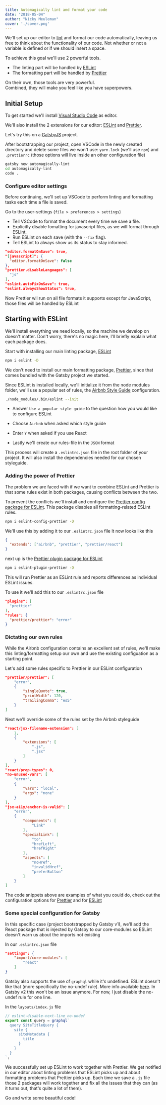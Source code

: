 ```yaml
---
title: Automagically lint and format your code
date: "2018-05-04"
author: "Nicky Meuleman"
cover: './cover.png'
---
```


We'll set up our editor to [lint](<https://en.wikipedia.org/wiki/Lint_(software)>) and format our code automatically, leaving us free to think about the functionality of our code. Not whether or not a variable is defined or if we should insert a space.

To achieve this goal we'll use 2 powerful tools.

* The linting part will be handled by [ESLint](https://eslint.org/)
* The formatting part will be handled by [Prettier](https://prettier.io/)

On their own, those tools are very powerful.  
Combined, they will make you feel like you have superpowers.

## Initial Setup

To get started we'll install [Visual Studio Code](https://code.visualstudio.com/) as editor.

We'll also install the 2 extensions for our editor:
[ESLint](https://marketplace.visualstudio.com/items?itemName=dbaeumer.vscode-eslint) and [Prettier](https://marketplace.visualstudio.com/items?itemName=esbenp.prettier-vscode).

Let's try this on a [GatsbyJS](https://www.gatsbyjs.org/) project.

After bootstrapping our project, open VSCode in the newly created directory and delete some files we won't use: `yarn.lock` (we'll use `npm`) and `.prettierrc` (those options will live inside an other configuration file)

```sh
gatsby new automagically-lint
cd automagically-lint
code .
```

### Configure editor settings

Before continuing, we'll set up VSCode to perform linting and formatting tasks each time a file is saved.

Go to the user-settings (`file > preferences > settings`)

* Tell VSCode to format the document every time we save a file.
* Explicitly disable fomatting for javascript files, as we will format through ESLint.
* Run ESLint on each save (with the `--fix` flag).
* Tell ESLint to always show us its status to stay informed.

```json
"editor.formatOnSave": true,
"[javascript]": {
  "editor.formatOnSave": false
},
"prettier.disableLanguages": [
  "js"
],
"eslint.autoFixOnSave": true,
"eslint.alwaysShowStatus": true,
```

Now Prettier wil run on all file formats it supports except for JavaScript, those files will be handled by ESLint

## Starting with ESLint

We'll install everything we need locally, so the machine we develop on doesn't matter. Don't worry, there's no magic here, I'll briefly explain what each package does.

Start with installing our main linting package, [ESLint](https://www.npmjs.com/package/eslint)

```sh
npm i eslint -D
```

We don't need to install our main formatting package, [Prettier](https://www.npmjs.com/package/prettier), since that comes bundled with the Gatsby project we started.

Since ESLint is installed locally, we'll initialize it from the node modules folder, we'll use a popular set of rules, the [Airbnb Style Guide](https://github.com/airbnb/javascript) configuration.

```sh
./node_modules/.bin/eslint --init
```

* Answer `Use a popular style guide` to the question how you would like to configure ESLint

* Choose `Airbnb` when asked which style guide

* Enter `Y` when asked if you use React

* Lastly we'll create our rules-file in the `JSON` format

This process will create a `.eslintrc.json` file in the root folder of your project. It will also install the dependencies needed for our chosen styleguide.

### Adding the power of Prettier

The problem we are faced with if we want to combine ESLint and Prettier is that some rules exist in both packages, causing conflicts between the two.

To prevent the conflicts we'll install and configure the [Prettier config package for ESLint](https://github.com/prettier/eslint-config-prettier).
This package disables all formatting-related ESLint rules.

```sh
npm i eslint-config-prettier -D
```

We'll use this by adding it to our `.eslintrc.json` file
It now looks like this

```json
{
  "extends": ["airbnb", "prettier", "prettier/react"]
}
```

next up is the [Prettier plugin package for ESLint](https://github.com/prettier/eslint-plugin-prettier)

```sh
npm i eslint-plugin-prettier -D
```

This will run Prettier as an ESLint rule and reports differences as individual ESLint issues.

To use it we'll add this to our `.eslintrc.json` file

```json
"plugins": [
  "prettier"
],
"rules": {
  "prettier/prettier": "error"
}
```

### Dictating our own rules

While the Airbnb configuration contains an excellent set of rules, we'll make this linting/formatting setup our own and use the existing configuation as a starting point.

Let's add some rules specific to Prettier in our ESLint configuration

```json
"prettier/prettier": [
    "error",
    {
        "singleQuote": true,
        "printWidth": 120,
        "trailingComma": "es5"
    }
]
```

Next we'll override some of the rules set by the Airbnb styleguide

```json
"react/jsx-filename-extension": [
    1,
    {
        "extensions": [
            ".js",
            ".jsx"
        ]
    }
],
"react/prop-types": 0,
"no-unused-vars": [
    "error",
    {
        "vars": "local",
        "args": "none"
    }
],
"jsx-a11y/anchor-is-valid": [
    "error",
    {
        "components": [
            "Link"
        ],
        "specialLink": [
            "to",
            "hrefLeft",
            "hrefRight"
        ],
        "aspects": [
            "noHref",
            "invalidHref",
            "preferButton"
        ]
    }
]
```

The code snippets above are examples of what you could do, check out the configuration options for [Prettier](https://prettier.io/docs/en/options.html) and for [ESLint](https://eslint.org/docs/user-guide/configuring)

### Some special configuration for Gatsby

In this specific case (project bootstrapped by Gatsby v1), we'll add the React package that is injected by Gatsby to our core-modules so ESLint doesn't warn us about the imports not existing

In our `.eslintrc.json` file

```json
"settings": {
    "import/core-modules": [
        "react"
    ]
}
```

Gatsby also supports the use of `graphql` while it's undefined. ESLint doesn't like that (more specifically the no-undef rule).
More info available [here](https://www.gatsbyjs.org/tutorial/part-four/#wait--where-did-the-graphql-tag-come-from).
In Gatsby v2 this won't be an issue anymore.
For now, I just disable the no-undef rule for one line.

In the `layouts/index.js` file

```js
// eslint-disable-next-line no-undef
export const query = graphql`
  query SiteTitleQuery {
    site {
      siteMetadata {
        title
      }
    }
  }
`;
```

We successfully set up ESLint to work together with Prettier.
We get notified in our editor about linting problems that ESLint picks up and about formatting problems that Prettier picks up.
Each time we save a `.js` file those 2 packages will work together and fix all the issues that they can (as it turns out, that's quite a lot of them).

Go and write some beautiful code!
